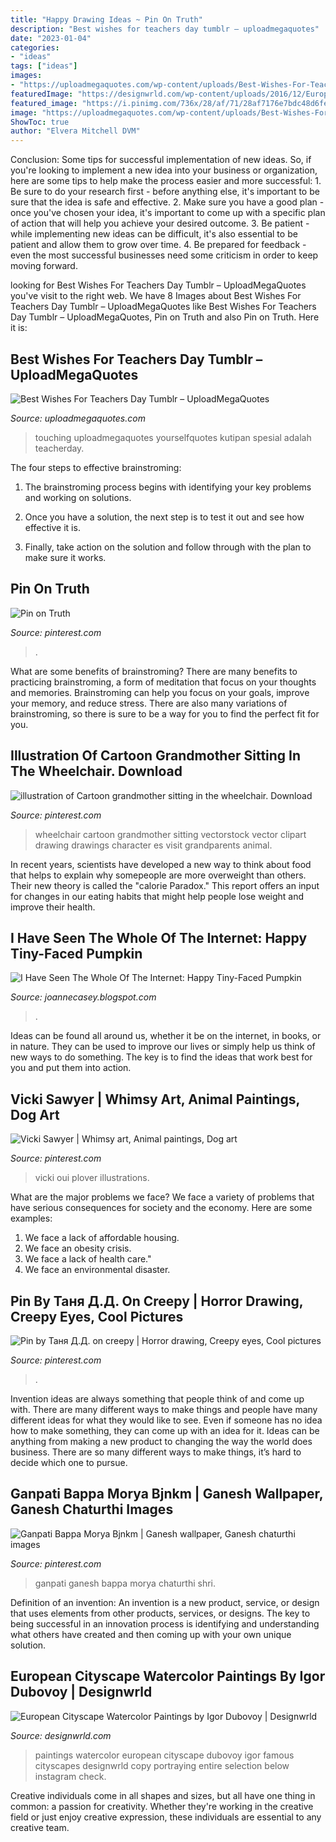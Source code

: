 ```yaml
---
title: "Happy Drawing Ideas ~ Pin On Truth"
description: "Best wishes for teachers day tumblr – uploadmegaquotes"
date: "2023-01-04"
categories:
- "ideas"
tags: ["ideas"]
images:
- "https://uploadmegaquotes.com/wp-content/uploads/Best-Wishes-For-Teachers-Day-Tumblr.png"
featuredImage: "https://designwrld.com/wp-content/uploads/2016/12/European-Cityscape-Watercolor-Paintings-by-Igor-Dubovoy-03-Copy-740x1008.jpg"
featured_image: "https://i.pinimg.com/736x/28/af/71/28af7176e7bdc48d6feec415af5ee4f1.jpg"
image: "https://uploadmegaquotes.com/wp-content/uploads/Best-Wishes-For-Teachers-Day-Tumblr.png"
ShowToc: true
author: "Elvera Mitchell DVM"
---
```



Conclusion: Some tips for successful implementation of new ideas.
So, if you're looking to implement a new idea into your business or organization, here are some tips to help make the process easier and more successful: 1. Be sure to do your research first - before anything else, it's important to be sure that the idea is safe and effective. 2. Make sure you have a good plan - once you've chosen your idea, it's important to come up with a specific plan of action that will help you achieve your desired outcome. 3. Be patient - while implementing new ideas can be difficult, it's also essential to be patient and allow them to grow over time. 4. Be prepared for feedback - even the most successful businesses need some criticism in order to keep moving forward. 
	

		
looking for Best Wishes For Teachers Day Tumblr – UploadMegaQuotes you've visit to the right web. We have 8 Images about Best Wishes For Teachers Day Tumblr – UploadMegaQuotes like Best Wishes For Teachers Day Tumblr – UploadMegaQuotes, Pin on Truth and also Pin on Truth. Here it is:
		
    
## Best Wishes For Teachers Day Tumblr – UploadMegaQuotes

<img loading=lazy src="https://uploadmegaquotes.com/wp-content/uploads/Best-Wishes-For-Teachers-Day-Tumblr.png" onerror="this.onerror=null;this.src='https://tse1.mm.bing.net/th?id=OIP.SA0l5zmSUVR4AqEX45HWLQHaD8&amp;pid=15.1';" alt="Best Wishes For Teachers Day Tumblr – UploadMegaQuotes">

_Source: uploadmegaquotes.com_

>touching uploadmegaquotes yourselfquotes kutipan spesial adalah teacherday. 

	

The four steps to effective brainstroming:
1. The brainstroming process begins with identifying your key problems and working on solutions.
2. Once you have a solution, the next step is to test it out and see how effective it is.

3. Finally, take action on the solution and follow through with the plan to make sure it works.

    
## Pin On Truth

<img loading=lazy src="https://i.pinimg.com/736x/76/28/1d/76281da000606b75b090ea4aef2cd0d8.jpg" onerror="this.onerror=null;this.src='https://tse1.mm.bing.net/th?id=OIP.51fmmqOfgJhUqtKa9lUdKQHaJ3&amp;pid=15.1';" alt="Pin on Truth">

_Source: pinterest.com_

>. 

	

What are some benefits of brainstroming?
There are many benefits to practicing brainstroming, a form of meditation that focus on your thoughts and memories. Brainstroming can help you focus on your goals, improve your memory, and reduce stress. There are also many variations of brainstroming, so there is sure to be a way for you to find the perfect fit for you.

    
## Illustration Of Cartoon Grandmother Sitting In The Wheelchair. Download

<img loading=lazy src="https://i.pinimg.com/736x/28/af/71/28af7176e7bdc48d6feec415af5ee4f1.jpg" onerror="this.onerror=null;this.src='https://tse4.mm.bing.net/th?id=OIP.ja0yz95ec8LELXTI_ZDEzAHaLb&amp;pid=15.1';" alt="illustration of Cartoon grandmother sitting in the wheelchair. Download">

_Source: pinterest.com_

>wheelchair cartoon grandmother sitting vectorstock vector clipart drawing drawings character es visit grandparents animal. 

	

In recent years, scientists have developed a new way to think about food that helps to explain why somepeople are more overweight than others. Their new theory is called the "calorie Paradox." This report offers an input for changes in our eating habits that might help people lose weight and improve their health.

    
## I Have Seen The Whole Of The Internet: Happy Tiny-Faced Pumpkin

<img loading=lazy src="http://3.bp.blogspot.com/-MdVmiR7NR1A/VieYzA3MqNI/AAAAAAAA1AE/pEayi3YlJ1U/s640/tumblr_nvrvruK84n1qjl58wo1_250.jpg" onerror="this.onerror=null;this.src='https://tse2.mm.bing.net/th?id=OIP.od7va7yG8MET8NkUV621YwAAAA&amp;pid=15.1';" alt="I Have Seen The Whole Of The Internet: Happy Tiny-Faced Pumpkin">

_Source: joannecasey.blogspot.com_

>. 

	

Ideas can be found all around us, whether it be on the internet, in books, or in nature. They can be used to improve our lives or simply help us think of new ways to do something. The key is to find the ideas that work best for you and put them into action.

    
## Vicki Sawyer | Whimsy Art, Animal Paintings, Dog Art

<img loading=lazy src="https://i.pinimg.com/736x/3b/59/3f/3b593f401064159bf6c08aa5bc81540f.jpg" onerror="this.onerror=null;this.src='https://tse4.mm.bing.net/th?id=OIP.MhhlFBSNONC_j2Fueb2IYQAAAA&amp;pid=15.1';" alt="Vicki Sawyer | Whimsy art, Animal paintings, Dog art">

_Source: pinterest.com_

>vicki oui plover illustrations. 

	

What are the major problems we face?
We face a variety of problems that have serious consequences for society and the economy. Here are some examples:
1. We face a lack of affordable housing. 
2. We face an obesity crisis. 
3. We face a lack of health care." 
4. We face an environmental disaster.

    
## Pin By Таня Д.Д. On Creepy | Horror Drawing, Creepy Eyes, Cool Pictures

<img loading=lazy src="https://i.pinimg.com/736x/d4/8e/82/d48e82bbdbcbd3568d345f47fd478982.jpg" onerror="this.onerror=null;this.src='https://tse3.mm.bing.net/th?id=OIP.2g2snoRDeOWyb_Ul9SJwRgHaLG&amp;pid=15.1';" alt="Pin by Таня Д.Д. on creepy | Horror drawing, Creepy eyes, Cool pictures">

_Source: pinterest.com_

>. 

	

Invention ideas are always something that people think of and come up with. There are many different ways to make things and people have many different ideas for what they would like to see. Even if someone has no idea how to make something, they can come up with an idea for it. Ideas can be anything from making a new product to changing the way the world does business. There are so many different ways to make things, it’s hard to decide which one to pursue.

    
## Ganpati Bappa Morya Bjnkm | Ganesh Wallpaper, Ganesh Chaturthi Images

<img loading=lazy src="https://i.pinimg.com/736x/90/98/73/909873a5af582c18b72bed222fcdae7b.jpg" onerror="this.onerror=null;this.src='https://tse3.mm.bing.net/th?id=OIP.MrsJcsyCpxbmq1XgmoIpCwHaLH&amp;pid=15.1';" alt="Ganpati Bappa Morya Bjnkm | Ganesh wallpaper, Ganesh chaturthi images">

_Source: pinterest.com_

>ganpati ganesh bappa morya chaturthi shri. 

	

Definition of an invention:
An invention is a new product, service, or design that uses elements from other products, services, or designs. The key to being successful in an innovation process is identifying and understanding what others have created and then coming up with your own unique solution.

    
## European Cityscape Watercolor Paintings By Igor Dubovoy | Designwrld

<img loading=lazy src="https://designwrld.com/wp-content/uploads/2016/12/European-Cityscape-Watercolor-Paintings-by-Igor-Dubovoy-03-Copy-740x1008.jpg" onerror="this.onerror=null;this.src='https://tse4.mm.bing.net/th?id=OIP.d1vxyphspDtrqE_UVcEbKgHaKF&amp;pid=15.1';" alt="European Cityscape Watercolor Paintings by Igor Dubovoy | Designwrld">

_Source: designwrld.com_

>paintings watercolor european cityscape dubovoy igor famous cityscapes designwrld copy portraying entire selection below instagram check. 

	

Creative individuals come in all shapes and sizes, but all have one thing in common: a passion for creativity. Whether they're working in the creative field or just enjoy creative expression, these individuals are essential to any creative team.

